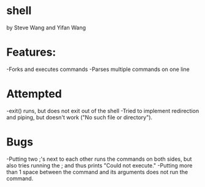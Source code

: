 # shell
by Steve Wang and Yifan Wang

# Features:
  -Forks and executes commands
  -Parses multiple commands on one line
  
# Attempted
  -exit() runs, but does not exit out of the shell
  -Tried to implement redirection and piping, but doesn't work ("No such file or 
  directory").
  
# Bugs
  -Putting two ;'s next to each other runs the commands on both sides, but also tries   running the ; and thus prints "Could not execute."
  -Putting more than 1 space between the command and its arguments does not run the 
  command.
  

